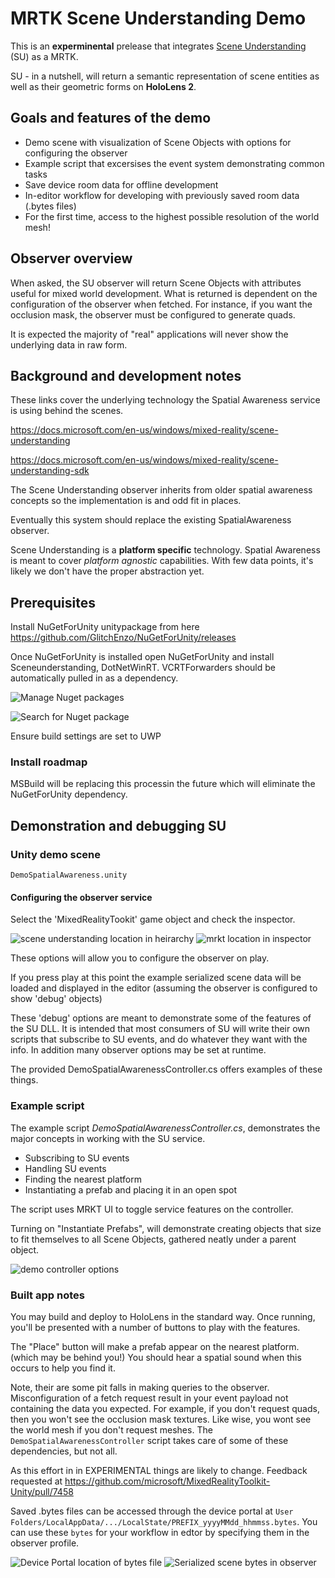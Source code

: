 # MRTK Scene Understanding Demo

This is an __experminental__ prelease that integrates [Scene Understanding](https://docs.microsoft.com/en-us/windows/mixed-reality/scene-understanding) (SU) as a MRTK.

SU - in a nutshell, will return a semantic representation of scene entities as well as their geometric forms on __HoloLens 2__.

## Goals and features of the demo
* Demo scene with visualization of Scene Objects with options for configuring the observer
* Example script that excersises the event system demonstrating common tasks
* Save device room data for offline development
* In-editor workflow for developing with previously saved room data (.bytes files)
* For the first time, access to the highest possible resolution of the world mesh!

## Observer overview

When asked, the SU observer will return Scene Objects with attributes useful for mixed world development. What is returned is dependent on the configuration of the observer when fetched. For instance, if you want the occlusion mask, the observer must be configured to generate quads.

It is expected the majority of "real" applications will never show the underlying data in raw form.

## Background and development notes

These links cover the underlying technology the Spatial Awareness service is using behind the scenes.

https://docs.microsoft.com/en-us/windows/mixed-reality/scene-understanding

https://docs.microsoft.com/en-us/windows/mixed-reality/scene-understanding-sdk

The Scene Understanding observer inherits from older spatial awareness concepts so the implementation is and odd fit in places.

Eventually this system should replace the existing SpatialAwareness observer.

Scene Understanding is a __platform specific__ technology. Spatial Awareness is meant to cover _platform agnostic_ capabilities. With few data points, it's likely we don't have the proper abstraction yet. 

## Prerequisites

Install NuGetForUnity unitypackage from here
https://github.com/GlitchEnzo/NuGetForUnity/releases

Once NuGetForUnity is installed open NuGetForUnity and install Sceneunderstanding, DotNetWinRT. VCRTForwarders should be automatically pulled in as a dependency.

![Manage Nuget packages](.Documentation/ManageNuget.png)

![Search for Nuget package](.Documentation/NugetSearch.png)

Ensure build settings are set to UWP

### Install roadmap

MSBuild will be replacing this processin the future which will eliminate the NuGetForUnity dependency.

## Demonstration and debugging SU

### Unity demo scene

`DemoSpatialAwareness.unity`

#### Configuring the observer service

Select the 'MixedRealityTookit' game object and check the inspector.

![scene understanding location in heirarchy](.Documentation/MRTKHierarchy.png)
![mrkt location in inspector](.Documentation/MRTKLocation.png)

These options will allow you to configure the observer on play. 

If you press play at this point the example serialized scene data will be loaded and displayed in the editor (assuming the observer is configured to show 'debug' objects)

These 'debug' options are meant to demonstrate some of the features of the SU DLL. It is intended that most consumers of SU will write their own scripts that subscribe to SU events, and do whatever they want with the info. In addition many observer options may be set at runtime.

The provided DemoSpatialAwarenessController.cs offers examples of these things.

### Example script

The example script _DemoSpatialAwarenessController.cs_, demonstrates the major concepts in working with the SU service.

* Subscribing to SU events
* Handling SU events
* Finding the nearest platform
* Instantiating a prefab and placing it in an open spot

The script uses MRKT UI to toggle service features on the controller.

Turning on "Instantiate Prefabs", will demonstrate creating objects that size to fit themselves to all Scene Objects, gathered neatly under a parent object.

![demo controller options](.Documentation/Controller.png)

### Built app notes

You may build and deploy to HoloLens in the standard way. Once running, you'll be presented with a number of buttons to play with the features.

The "Place" button will make a prefab appear on the nearest platform. (which may be behind you!) You should hear a spatial sound when this occurs to help you find it.


Note, their are some pit falls in making queries to the observer. Misconfiguration of a fetch request result in your event payload not containing the data you expected. For example, if you don't request quads, then you won't see the occlusion mask textures. Like wise, you wont see the world mesh if you don't request meshes. The `DemoSpatialAwarenessController` script takes care of some of these dependencies, but not all.

As this effort in in EXPERIMENTAL things are likely to change. Feedback requested at https://github.com/microsoft/MixedRealityToolkit-Unity/pull/7458

Saved .bytes files can be accessed through the device portal at `User Folders/LocalAppData/.../LocalState/PREFIX_yyyyMMdd_hhmmss.bytes`. You can use these `bytes` for your workflow in edtor by specifying them in the observer profile.

![Device Portal location of bytes file](.Documentation/BytesInDevicePortal.png)
![Serialized scene bytes in observer](.Documentation/BytesLocationInObserver.png)